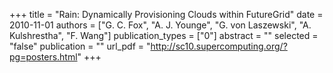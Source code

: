 +++
title = "Rain: Dynamically Provisioning Clouds within FutureGrid"
date = 2010-11-01
authors = ["G. C. Fox", "A. J. Younge", "G. von Laszewski", "A. Kulshrestha", "F. Wang"]
publication_types = ["0"]
abstract = ""
selected = "false"
publication = ""
url_pdf = "http://sc10.supercomputing.org/?pg=posters.html"
+++


